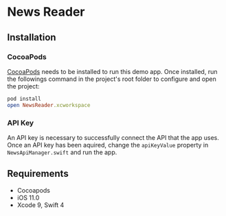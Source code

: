 # News Reader

## Installation

### CocoaPods

[CocoaPods](http://cocoapods.org) needs to be installed to run this demo app. Once installed, run the followings command in the project's root folder to configure and open the project:

```ruby
pod install
open NewsReader.xcworkspace
```

### API Key 

An API key is necessary to successfully connect the API that the app uses. Once an API key has been aquired, change the `apiKeyValue` property in `NewsApiManager.swift` and run the app.

## Requirements
- Cocoapods
- iOS 11.0
- Xcode 9, Swift 4
